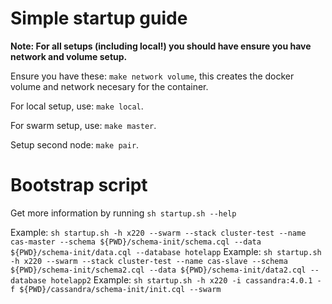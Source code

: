 # Simple startup guide

**Note: For all setups (including local!) you should have ensure you have network and volume setup.**

Ensure you have these: `make network volume`, this creates the docker volume and network necesary for the container.

For local setup, use: `make local`.

For swarm setup, use: `make master`.

Setup second node: `make pair`.

# Bootstrap script

Get more information by running `sh startup.sh --help`

Example: `sh startup.sh -h x220 --swarm --stack cluster-test --name cas-master --schema ${PWD}/schema-init/schema.cql --data ${PWD}/schema-init/data.cql --database hotelapp`
Example: `sh startup.sh -h x220 --swarm --stack cluster-test --name cas-slave --schema ${PWD}/schema-init/schema2.cql --data ${PWD}/schema-init/data2.cql --database hotelapp2`
Example: `sh startup.sh -h x220 -i cassandra:4.0.1 -f ${PWD}/cassandra/schema-init/init.cql --swarm`
